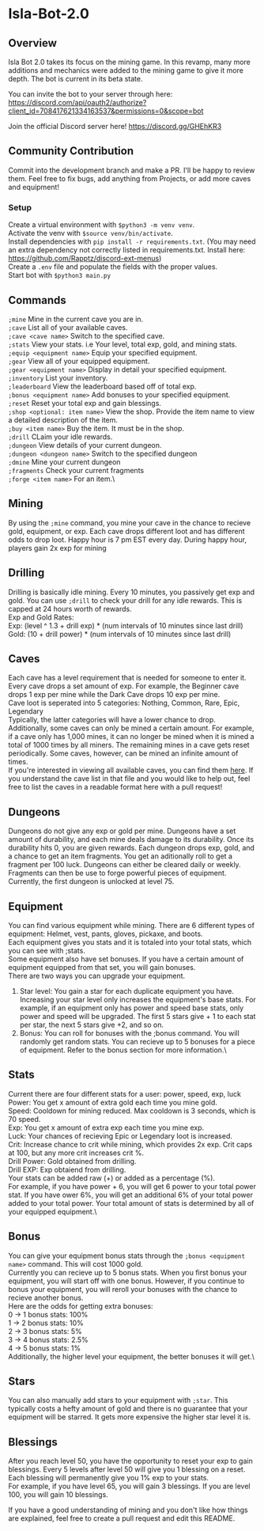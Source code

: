 # Isla-Bot-2.0

## Overview

Isla Bot 2.0 takes its focus on the mining game. In this revamp, many more additions and mechanics were added to the mining game to give it more depth. 
The bot is current in its beta state.

You can invite the bot to your server through here: https://discord.com/api/oauth2/authorize?client_id=708417621334163537&permissions=0&scope=bot

Join the official Discord server here! https://discord.gg/GHEhKR3 

## Community Contribution
Commit into the development branch and make a PR. I'll be happy to review them.
Feel free to fix bugs, add anything from Projects, or add more caves and equipment!

### Setup
Create a virtual environment with `$python3 -m venv venv`.\
Activate the venv with `$source venv/bin/activate`.\
Install dependencies with `pip install -r requirements.txt`. (You may need an extra dependency not correctly listed in requirements.txt. Install here: https://github.com/Rapptz/discord-ext-menus) \
Create a `.env` file and populate the fields with the proper values.\
Start bot with `$python3 main.py`

## Commands

`;mine` Mine in the current cave you are in.\
`;cave` List all of your available caves.\
`;cave <cave name>` Switch to the specified cave.\
`;stats` View your stats. i.e Your level, total exp, gold, and mining stats.\
`;equip <equipment name>` Equip your specified equipment.\
`;gear` View all of your equipped equipment.\
`;gear <equipment name>` Display in detail your specified equipment.\
`;inventory` List your inventory.\
`;leaderboard` View the leaderboard based off of total exp.\
`;bonus <equipment name>` Add bonuses to your specified equipment.\
`;reset` Reset your total exp and gain blessings.\
`;shop <optional: item name>` View the shop. Provide the item name to view a detailed description of the item.\
`;buy <item name>` Buy the item. It must be in the shop.\
`;drill` CLaim your idle rewards.\
`;dungeon` View details of your current dungeon.\
`;dungeon <dungeon name>` Switch to the specified dungeon\
`;dmine` Mine your current dungeon\
`;fragments` Check your current fragments\
`;forge <item name>` For an item.\

## Mining
By using the `;mine` command, you mine your cave in the chance to recieve gold, equipment, or exp. Each cave drops different loot and has different odds to drop loot. Happy hour is 7 pm EST every day. During happy hour, players gain 2x exp for mining

## Drilling
Drilling is basically idle mining. Every 10 minutes, you passively get exp and gold. You can use `;drill` to check your drill for any idle rewards. This is capped at 24 hours worth of rewards.\
Exp and Gold Rates:\
Exp: (level ^ 1.3 + drill exp) * (num intervals of 10 minutes since last drill)\
Gold: (10 + drill power) * (num intervals of 10 minutes since last drill)

## Caves
Each cave has a level requirement that is needed for someone to enter it. Every cave drops a set amount of exp. For example, the Beginner cave drops 1 exp per mine while the Dark Cave drops 10 exp per mine.\
Cave loot is seperated into 5 categories: Nothing, Common, Rare, Epic, Legendary\
Typically, the latter categories will have a lower chance to drop.\
Additionally, some caves can only be mined a certain amount. For example, if a cave only has 1,000 mines, it can no longer be mined when it is mined a total of 1000 times by all miners. The remaining mines in a cave gets reset periodically. Some caves, however, can be mined an infinite amount of times.\
If you're interested in viewing all available caves, you can find them [here](https://github.com/kanedu828/Isla-Bot-2.0/blob/master/data/caves.py).
If you understand the cave list in that file and you would like to help out, feel free to list the caves in a readable format here with a pull request!

## Dungeons
Dungeons do not give any exp or gold per mine. Dungeons have a set amount of durability, and each mine deals damage to its durability. Once its durability hits 0, you are given rewards. Each dungeon drops exp, gold, and a chance to get an item fragments. You get an aditionally roll to get a fragment per 100 luck. Dungeons can either be cleared daily or weekly.\
Fragments can then be use to forge powerful pieces of equipment.\
Currently, the first dungeon is unlocked at level 75.

## Equipment
You can find various equipment while mining. There are 6 different types of equipment: Helmet, vest, pants, gloves, pickaxe, and boots.\
Each equipment gives you stats and it is totaled into your total stats, which you can see with ;stats.\
Some equipment also have set bonuses. If you have a certain amount of equipment equipped from that set, you will gain bonuses.\
There are two ways you can upgrade your equipment.
1. Star level: You gain a star for each duplicate equipment you have. Increasing your star level only increases the equipment's base stats. For example, if an equipment only has power and speed base stats, only power and speed will be upgraded. The first 5 stars give + 1 to each stat per star, the next 5 stars give +2, and so on.
2. Bonus: You can roll for bonuses with the ;bonus <equipment name> command. You will randomly get random stats. You can recieve up to 5 bonuses for a piece of equipment. Refer to the bonus section for more information.\


## Stats
Current there are four different stats for a user: power, speed, exp, luck\
Power: You get x amount of extra gold each time you mine gold.\
Speed: Cooldown for mining reduced. Max cooldown is 3 seconds, which is 70 speed.\
Exp: You get x amount of extra exp each time you mine exp.\
Luck: Your chances of recieving Epic or Legendary loot is increased.\
Crit: Increase chance to crit while mining, which provides 2x exp. Crit caps at 100, but any more crit increases crit %.\
Drill Power: Gold obtained from drilling.\
Drill EXP: Exp obtaiend from drilling.\
Your stats can be added raw (+) or added as a percentage (%).\
For example, if you have power + 6, you will get 6 power to your total power stat. If you have ower 6%, you will get an additional 6% of your total power added to your total power.
Your total amount of stats is determined by all of your equipped equipment.\

## Bonus
You can give your equipment bonus stats through the `;bonus <equipment name>` command. This will cost 1000 gold.\
Currently you can recieve up to 5 bonus stats. When you first bonus your equipment, you will start off with one bonus. However, if you continue to bonus your equipment, you will reroll your bonuses with the chance to recieve another bonus.\
Here are the odds for getting extra bonuses:\
0 -> 1 bonus stats: 100%\
1 -> 2 bonus stats: 10%\
2 -> 3 bonus stats: 5%\
3 -> 4 bonus stats: 2.5%\
4 -> 5 bonus stats: 1%\
Additionally, the higher level your equipment, the better bonuses it will get.\
  
## Stars
You can also manually add stars to your equipment with `;star`. This typically costs a hefty amount of gold and there is no guarantee that your equipment will be starred. It gets more expensive the higher star level it is.
  
## Blessings
After you reach level 50, you have the opportunity to reset your exp to gain blessings. Every 5 levels after level 50 will give you 1 blessing on a reset. Each blessing will permanently give you 1% exp to your stats.\
For example, if you have level 65, you will gain 3 blessings. If you are level 100, you will gain 10 blessings.

If you have a good understanding of mining and you don't like how things are explained, feel free to create a pull request and edit this README.

